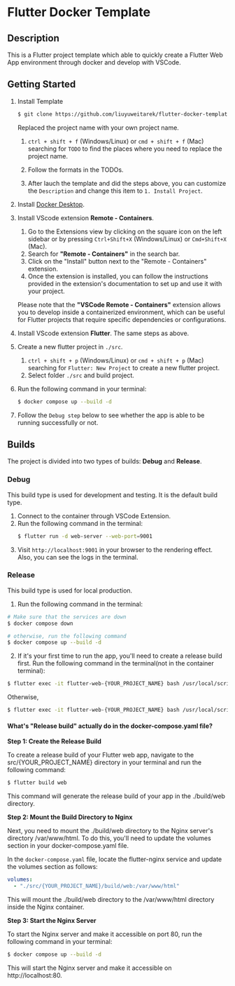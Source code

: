 # Flutter Docker Template

## Description
This is a Flutter project template which able to quickly create a Flutter Web App environment through docker and develop with VSCode.

## Getting Started

1. Install Template

    ```bash
    $ git clone https://github.com/liuyuweitarek/flutter-docker-template.git
    ```
    
    Replaced the project name with your own project name.

    1. `ctrl + shift + f` (Windows/Linux) or `cmd + shift + f` (Mac) searching for `TODO` to find the places where you need to replace the project name.

    2. Follow the formats in the TODOs.

    3. After lauch the template and did the steps above, you can customize the `Description` and change this item to `1. Install Project`.

2. Install [Docker Desktop](https://www.docker.com/products/docker-desktop/).

3. Install VScode extension **Remote - Containers**.
    1. Go to the Extensions view by clicking on the square icon on the left sidebar or by pressing `Ctrl+Shift+X` (Windows/Linux) or `Cmd+Shift+X` (Mac).
    2. Search for **"Remote - Containers"** in the search bar.
    3. Click on the "Install" button next to the "Remote - Containers" extension.
    4. Once the extension is installed, you can follow the instructions provided in the extension's documentation to set up and use it with your project.
    
    Please note that the **"VSCode Remote - Containers"** extension allows you to develop inside a containerized environment, which can be useful for Flutter projects that require specific dependencies or configurations.

4. Install VScode extension **Flutter**. The same steps as above.

5. Create a new flutter project in `./src`.
    1. `ctrl + shift + p` (Windows/Linux) or `cmd + shift + p` (Mac) searching for `Flutter: New Project` to create a new flutter project.
    2. Select folder `./src` and build project.


6. Run the following command in your terminal:
    ```bash
    $ docker compose up --build -d
    ```
7. Follow the `Debug step` below to see whether the app is able to be running successfully or not.

## Builds
The project is divided into two types of builds: **Debug** and **Release**.

### Debug

This build type is used for development and testing. It is the default build type.

1. Connect to the container through VSCode Extension.
2. Run the following command in the terminal:
    ```bash
    $ flutter run -d web-server --web-port=9001
    ```
3. Visit `http://localhost:9001` in your browser to the rendering effect. Also, you can see the logs in the terminal.

### Release
This build type is used for local production.

1. Run the following command in the terminal:
```bash
# Make sure that the services are down
$ docker compose down

# otherwise, run the following command
$ docker compose up --build -d
```

2. If it's your first time to run the app, you'll need to create a release build first.
Run the following command in the terminal(not in the container terminal):

```bash
$ flutter exec -it flutter-web-{YOUR_PROJECT_NAME} bash /usr/local/script/flutter-web-init.sh
```

Otherwise,

```bash
$ flutter exec -it flutter-web-{YOUR_PROJECT_NAME} bash /usr/local/script/flutter-web-build.sh
```

#### What's "Release build" actually do in the docker-compose.yaml file?

**Step 1: Create the Release Build**

To create a release build of your Flutter web app, navigate to the src/{YOUR_PROJECT_NAME} directory in your terminal and run the following command:

```bash
$ flutter build web
```

This command will generate the release build of your app in the ./build/web directory.

**Step 2: Mount the Build Directory to Nginx**

Next, you need to mount the ./build/web directory to the Nginx server's directory /var/www/html. To do this, you'll need to update the volumes section in your docker-compose.yaml file.

In the `docker-compose.yaml` file, locate the flutter-nginx service and update the volumes section as follows:

```yaml
volumes:
  - "./src/{YOUR_PROJECT_NAME}/build/web:/var/www/html"
```

This will mount the ./build/web directory to the /var/www/html directory inside the Nginx container.

**Step 3: Start the Nginx Server**

To start the Nginx server and make it accessible on port 80, run the following command in your terminal:

```bash
$ docker compose up --build -d
```

This will start the Nginx server and make it accessible on http://localhost:80.